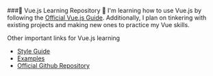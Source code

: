 ###🎉 Vue.js Learning Repository 🎉
I'm learning how to use Vue.js by following the [Official Vue.js Guide](https://vuejs.org/v2/guide/).
Additionally, I plan on tinkering with existing projects and making new ones to practice my Vue skills.

Other important links for Vue.js learning
* [Style Guide](https://vuejs.org/v2/style-guide/)
* [Examples](https://vuejs.org/v2/examples/)
* [Official Github Repository](https://github.com/vuejs/vue)
